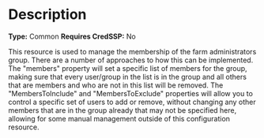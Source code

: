 # Description

**Type:** Common
**Requires CredSSP:** No

This resource is used to manage the membership of the farm administrators
group. There are a number of approaches to how this can be implemented. The
"members" property will set a specific list of members for the group, making
sure that every user/group in the list is in the group and all others that are
members and who are not in this list will be removed. The "MembersToInclude"
and "MembersToExclude" properties will allow you to control a specific set of
users to add or remove, without changing any other members that are in the
group already that may not be specified here, allowing for some manual
management outside of this configuration resource.
